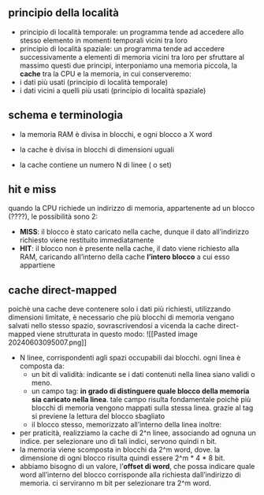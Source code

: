 ## principio della località
- principio di località temporale: un programma tende ad accedere allo stesso elemento in momenti temporali vicini tra loro
- principio di località spaziale: un programma tende ad accedere successivamente a elementi di memoria vicini tra loro
per sfruttare al massimo questi due principi, interponiamo una memoria piccola, la **cache** tra la CPU e la memoria, in cui conserveremo:
- i dati più usati (principio di località temporale)
- i dati vicini a quelli più usati (principio di località spaziale)


## schema e terminologia
- la memoria RAM è divisa in blocchi, e ogni blocco a X word

- la cache è divisa in blocchi di dimensioni uguali
- la cache contiene un numero N di linee ( o set)

## hit e miss
quando la CPU richiede un indirizzo di memoria, appartenente ad un blocco (????), le possibilità sono 2:
- **MISS**: il blocco è stato caricato nella cache, dunque il dato all’indirizzo richiesto viene restituito immediatamente
- **HIT**: il blocco non è presente nella cache, il dato viene richiesto alla RAM, caricando all’interno della cache **l’intero blocco** a cui esso appartiene

## cache direct-mapped
poichè una cache deve contenere solo i dati più richiesti, utilizzando dimensioni limitate, è necessario che più blocchi di memoria vengano salvati nello stesso spazio, sovrascrivendosi a vicenda
la cache direct-mapped viene strutturata in questo modo:
![[Pasted image 20240603095007.png]]
- N linee, corrispondenti agli spazi occupabili dai blocchi. ogni linea è composta da:
	- un bit di validità: indicante se i dati contenuti nella linea siano validi o meno.
	- un campo tag: **in grado di distinguere quale blocco della memoria sia caricato nella linea**. tale campo risulta fondamentale poichè più blocchi di memoria vengono mappati sulla stessa linea. grazie al tag si previene la lettura del blocco sbagliato
	- il blocco stesso, memorizzato all’interno della linea
inoltre: 
- per praticità, realizziamo la cache di 2^n linee, associando ad ognuna un indice. per selezionare uno di tali indici, servono quindi n bit.
- la memoria viene scomposta in blocchi da 2^m word, dove. la dimensione di ogni blocco risulta quindi essere 2^m * 4 * 8 bit.
- abbiamo bisogno di un valore, l’**offset di word**, che possa indicare quale word all’interno del blocco corrisponde alla richiesta dall’indirizzo di memoria. ci serviranno m bit per selezionare tra 2^m word.